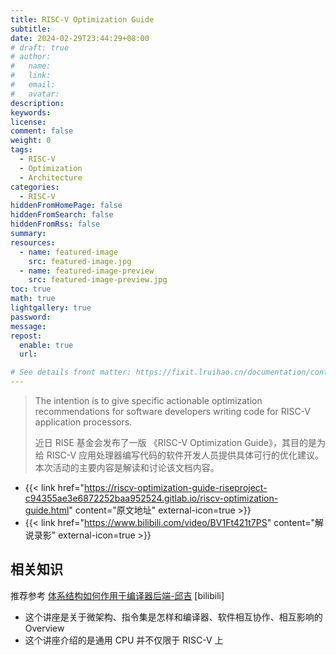 ```yaml
---
title: RISC-V Optimization Guide
subtitle:
date: 2024-02-29T23:44:29+08:00
# draft: true
# author:
#   name:
#   link:
#   email:
#   avatar:
description:
keywords:
license:
comment: false
weight: 0
tags:
  - RISC-V
  - Optimization
  - Architecture
categories:
  - RISC-V
hiddenFromHomePage: false
hiddenFromSearch: false
hiddenFromRss: false
summary:
resources:
  - name: featured-image
    src: featured-image.jpg
  - name: featured-image-preview
    src: featured-image-preview.jpg
toc: true
math: true
lightgallery: true
password:
message:
repost:
  enable: true
  url:

# See details front matter: https://fixit.lruihao.cn/documentation/content-management/introduction/#front-matter
---
```


> The intention is to give specific actionable optimization recommendations for software developers writing code for RISC-V application processors.
> 
> 近日 RISE 基金会发布了一版 《RISC-V Optimization Guide》，其目的是为给 RISC-V 应用处理器编写代码的软件开发人员提供具体可行的优化建议。本次活动的主要内容是解读和讨论该文档内容。

<!--more-->

- {{< link href="https://riscv-optimization-guide-riseproject-c94355ae3e6872252baa952524.gitlab.io/riscv-optimization-guide.html" content="原文地址" external-icon=true >}}
- {{< link href="https://www.bilibili.com/video/BV1Ft421t7PS" content="解说录影" external-icon=true >}}

## 相关知识

推荐参考 [体系结构如何作用于编译器后端-邱吉](https://www.bilibili.com/video/BV1a84y1S7J7) [bilibili] 
- 这个讲座是关于微架构、指令集是怎样和编译器、软件相互协作、相互影响的 Overview
- 这个讲座介绍的是通用 CPU 并不仅限于 RISC-V 上
